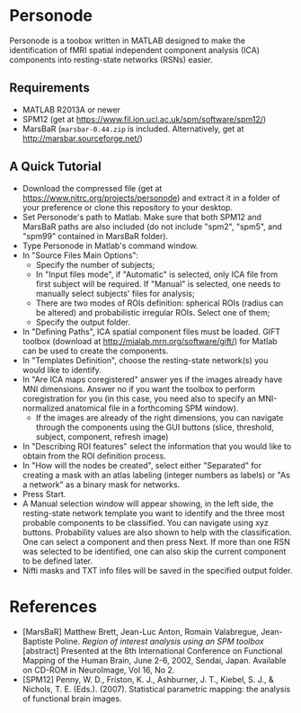 # Personode

Personode is a toobox written in MATLAB designed to make the identification of fMRI spatial independent component analysis (ICA) components into resting-state networks (RSNs) easier.

## Requirements

 - MATLAB R2013A or newer
 - SPM12 (get at https://www.fil.ion.ucl.ac.uk/spm/software/spm12/)
 - MarsBaR (`marsbar-0.44.zip` is included. Alternatively, get at http://marsbar.sourceforge.net/)

## A Quick Tutorial

 - Download the compressed file (get at https://www.nitrc.org/projects/personode) and extract it in a folder of your preference or clone this repository to your desktop.
 - Set Personode's path to Matlab. Make sure that both SPM12 and MarsBaR paths are also included (do not include "spm2", "spm5", and "spm99" contained in MarsBaR folder).
 - Type Personode in Matlab's command window.
 - In "Source Files Main Options":
	- Specify the number of subjects;
	- In "Input files mode", if "Automatic" is selected, only ICA file from first subject will be required. If "Manual" is selected, one needs to manually select subjects' files for analysis;
	- There are two modes of ROIs definition: spherical ROIs (radius can be altered) and probabilistic irregular ROIs. Select one of them;
	- Specify the output folder.
- In "Defining Paths", ICA spatial component files must be loaded. GIFT toolbox (download at http://mialab.mrn.org/software/gift/) for Matlab can be used to create the components.
- In "Templates Definition", choose the resting-state network(s) you would like to identify.
- In "Are ICA maps coregistered" answer yes if the images already have MNI dimensions. Answer no if you want the toolbox to perform coregistration for you (in this case, you need also to specify an MNI-normalized anatomical file in a forthcoming SPM window).
	- If the images are already of the right dimensions, you can navigate through the components using the GUI buttons (slice, threshold, subject, component, refresh image) 
- In "Describing ROI features" select the information that you would like to obtain from the ROI definition process. 
- In "How will the nodes be created", select either "Separated" for creating a mask with an atlas labeling (integer numbers as labels) or "As a network" as a binary mask for networks.
- Press Start.
- A Manual selection window will appear showing, in the left side, the resting-state network template you want to identify and the three most probable components to be classified. You can navigate using xyz buttons. Probability values are also shown to help with the classification. One can select a component and then press Next. If more than one RSN was selected to be identified, one can also skip the current component to be defined later.
- Nifti masks and TXT info files will be saved in the specified output folder.

# References

 - \[MarsBaR\] Matthew Brett, Jean-Luc Anton, Romain Valabregue, Jean-Baptiste Poline. _Region of interest analysis using an SPM toolbox_ \[abstract\] Presented at the 8th International Conference on Functional Mapping of the Human Brain, June 2-6, 2002, Sendai, Japan. Available on CD-ROM in NeuroImage, Vol 16, No 2.
 - \[SPM12\] Penny, W. D., Friston, K. J., Ashburner, J. T., Kiebel, S. J., & Nichols, T. E. (Eds.). (2007). Statistical parametric mapping: the analysis of functional brain images.
